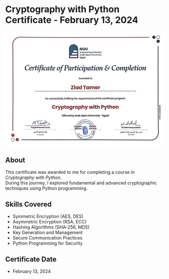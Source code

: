 # Cryptography with Python Certificate - February 13, 2024

![Certificate](./Certificate.jpg)

## About
This certificate was awarded to me for completing a course in *Cryptography with Python*.  
During this journey, I explored fundamental and advanced cryptographic techniques using Python programming.

## Skills Covered
- Symmetric Encryption (AES, DES)
- Asymmetric Encryption (RSA, ECC)
- Hashing Algorithms (SHA-256, MD5)
- Key Generation and Management
- Secure Communication Practices
- Python Programming for Security

## Certificate Date
- February 13, 2024

